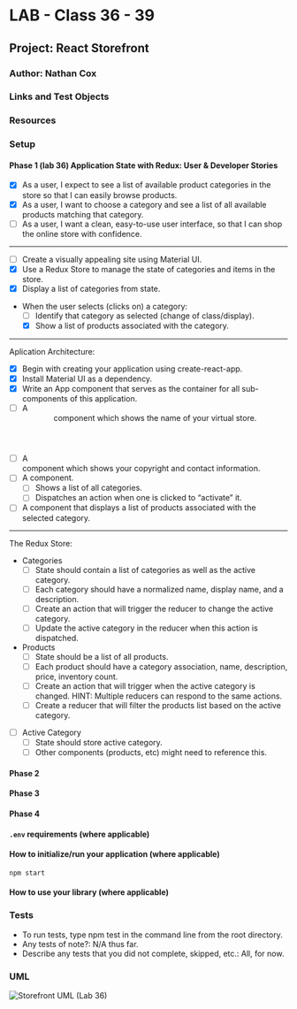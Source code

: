 # LAB - Class 36 - 39

## Project: React Storefront

### Author: Nathan Cox

### Links and Test Objects

<!-- - [Front-end on GH-Pages](https://401-advanced-javascript-nathanrcox.github.io/to-do/)
- [Back-end on Heroku](https://nrc-api-server.herokuapp.com/) -->

### Resources

### Setup

#### Phase 1 (lab 36) Application State with Redux: User & Developer Stories

- [x] As a user, I expect to see a list of available product categories in the store so that I can easily browse products.
- [x] As a user, I want to choose a category and see a list of all available products matching that category.
- [ ] As a user, I want a clean, easy-to-use user interface, so that I can shop the online store with confidence.

---

- [ ] Create a visually appealing site using Material UI.
- [x] Use a Redux Store to manage the state of categories and items in the store.
- [x] Display a list of categories from state.
- When the user selects (clicks on) a category:
  - [ ] Identify that category as selected (change of class/display).
  - [x] Show a list of products associated with the category.

---

Aplication Architecture:

- [x] Begin with creating your application using create-react-app.
- [x] Install Material UI as a dependency.
- [x] Write an App component that serves as the container for all sub-components of this application.
- [ ] A <Header> component which shows the name of your virtual store.
- [ ] A <Footer> component which shows your copyright and contact information.
- [ ] A <Categories> component.
  - [ ] Shows a list of all categories.
  - [ ] Dispatches an action when one is clicked to “activate” it.
- [ ] A <Products> component that displays a list of products associated with the selected category.

---

The Redux Store:

- Categories
  - [ ] State should contain a list of categories as well as the active category.
  - [ ] Each category should have a normalized name, display name, and a description.
  - [ ] Create an action that will trigger the reducer to change the active category.
  - [ ] Update the active category in the reducer when this action is dispatched.

- Products
  - [ ] State should be a list of all products.
  - [ ] Each product should have a category association, name, description, price, inventory count.
  - [ ] Create an action that will trigger when the active category is changed. HINT: Multiple reducers can respond to the same actions.
  - [ ] Create a reducer that will filter the products list based on the active category.
  
- [ ] Active Category
  - [ ] State should store active category.
  - [ ] Other components (products, etc) might need to reference this.

#### Phase 2

#### Phase 3

#### Phase 4

#### `.env` requirements (where applicable)

#### How to initialize/run your application (where applicable)

`npm start`

#### How to use your library (where applicable)

### Tests

- To run tests, type npm test in the command line from the root directory.
- Any tests of note?: N/A thus far.
- Describe any tests that you did not complete, skipped, etc.: All, for now.

### UML

![Storefront UML (Lab 36)]()
